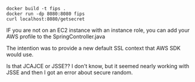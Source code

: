 ```
docker build -t fips .
docker run -dp 8080:8080 fips
curl localhost:8080/getsecret
```

IF you are not on an EC2 instance with an instance role, you can add your AWS profile to the SpringController.java

The intention was to provide a new default SSL context that AWS SDK would use.

Is that JCAJCE or JSSE?? I don't know, but it seemed nearly working with JSSE and then I got an error about secure random.
